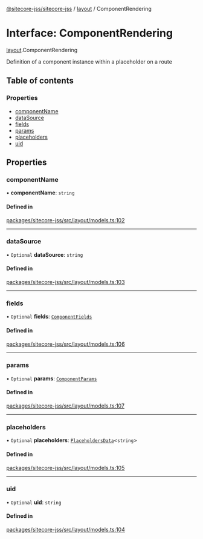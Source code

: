 [@sitecore-jss/sitecore-jss](../README.md) / [layout](../modules/layout.md) / ComponentRendering

# Interface: ComponentRendering

[layout](../modules/layout.md).ComponentRendering

Definition of a component instance within a placeholder on a route

## Table of contents

### Properties

- [componentName](layout.ComponentRendering.md#componentname)
- [dataSource](layout.ComponentRendering.md#datasource)
- [fields](layout.ComponentRendering.md#fields)
- [params](layout.ComponentRendering.md#params)
- [placeholders](layout.ComponentRendering.md#placeholders)
- [uid](layout.ComponentRendering.md#uid)

## Properties

### componentName

• **componentName**: `string`

#### Defined in

[packages/sitecore-jss/src/layout/models.ts:102](https://github.com/Sitecore/jss/blob/76e12f9cf/packages/sitecore-jss/src/layout/models.ts#L102)

___

### dataSource

• `Optional` **dataSource**: `string`

#### Defined in

[packages/sitecore-jss/src/layout/models.ts:103](https://github.com/Sitecore/jss/blob/76e12f9cf/packages/sitecore-jss/src/layout/models.ts#L103)

___

### fields

• `Optional` **fields**: [`ComponentFields`](layout.ComponentFields.md)

#### Defined in

[packages/sitecore-jss/src/layout/models.ts:106](https://github.com/Sitecore/jss/blob/76e12f9cf/packages/sitecore-jss/src/layout/models.ts#L106)

___

### params

• `Optional` **params**: [`ComponentParams`](layout.ComponentParams.md)

#### Defined in

[packages/sitecore-jss/src/layout/models.ts:107](https://github.com/Sitecore/jss/blob/76e12f9cf/packages/sitecore-jss/src/layout/models.ts#L107)

___

### placeholders

• `Optional` **placeholders**: [`PlaceholdersData`](../modules/layout.md#placeholdersdata)\<`string`\>

#### Defined in

[packages/sitecore-jss/src/layout/models.ts:105](https://github.com/Sitecore/jss/blob/76e12f9cf/packages/sitecore-jss/src/layout/models.ts#L105)

___

### uid

• `Optional` **uid**: `string`

#### Defined in

[packages/sitecore-jss/src/layout/models.ts:104](https://github.com/Sitecore/jss/blob/76e12f9cf/packages/sitecore-jss/src/layout/models.ts#L104)
